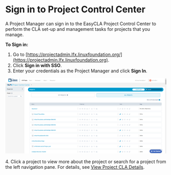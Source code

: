 # Sign in to Project Control Center

A Project Manager can sign in to the EasyCLA Project Control Center to perform the CLA set-up and management tasks for projects that you manage.

**To Sign in:**

1. Go to [https://projectadmin.lfx.linuxfoundation.org/](https://projectadmin.lfx.linuxfoundation.org).
2. Click **Sign in with SSO**.
3. Enter your credentials as the Project Manager and click **Sign In**.

![Project Control Centre](../../.gitbook/assets/project-control-centre.png)

4\. Click a project to view more about the project or search for a project from the left navigation pane. For details, see [View Project CLA Details](view-and-manage-cla-group-details.md).

